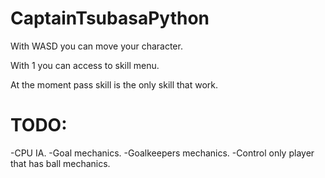 ﻿# CaptainTsubasaPython

With WASD you can move your character.

With 1 you can access to skill menu.

At the moment pass skill is the only skill that work.

# TODO:
-CPU IA.
-Goal mechanics.
-Goalkeepers mechanics.
-Control only player that has ball mechanics.
